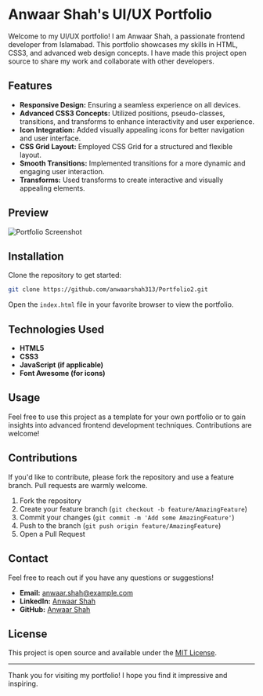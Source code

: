 
# Anwaar Shah's UI/UX Portfolio

Welcome to my UI/UX portfolio! I am Anwaar Shah, a passionate frontend developer from Islamabad. This portfolio showcases my skills in HTML, CSS3, and advanced web design concepts. I have made this project open source to share my work and collaborate with other developers.

## Features

- **Responsive Design:** Ensuring a seamless experience on all devices.
- **Advanced CSS3 Concepts:** Utilized positions, pseudo-classes, transitions, and transforms to enhance interactivity and user experience.
- **Icon Integration:** Added visually appealing icons for better navigation and user interface.
- **CSS Grid Layout:** Employed CSS Grid for a structured and flexible layout.
- **Smooth Transitions:** Implemented transitions for a more dynamic and engaging user interaction.
- **Transforms:** Used transforms to create interactive and visually appealing elements.

## Preview

![Portfolio Screenshot](demo.pngg)

## Installation

Clone the repository to get started:

```bash
git clone https://github.com/anwaarshah313/Portfolio2.git
```

Open the `index.html` file in your favorite browser to view the portfolio.

## Technologies Used

- **HTML5**
- **CSS3**
- **JavaScript (if applicable)**
- **Font Awesome (for icons)**

## Usage

Feel free to use this project as a template for your own portfolio or to gain insights into advanced frontend development techniques. Contributions are welcome!

## Contributions

If you'd like to contribute, please fork the repository and use a feature branch. Pull requests are warmly welcome.

1. Fork the repository
2. Create your feature branch (`git checkout -b feature/AmazingFeature`)
3. Commit your changes (`git commit -m 'Add some AmazingFeature'`)
4. Push to the branch (`git push origin feature/AmazingFeature`)
5. Open a Pull Request

## Contact

Feel free to reach out if you have any questions or suggestions!

- **Email:** anwaar.shah@example.com
- **LinkedIn:** [Anwaar Shah](https://www.linkedin.com/in/anwaarshah)
- **GitHub:** [Anwaar Shah](https://github.com/anwaarshah)

## License

This project is open source and available under the [MIT License](LICENSE).

---

Thank you for visiting my portfolio! I hope you find it impressive and inspiring.
